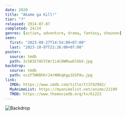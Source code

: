 ```yaml
---
date: 2020
title: "Akame ga Kill!"
tier: "?"
released: 2014-07-07
completed: 24/24
genres: [action, adventure, drama, fantasy, shounen]
seen:
  first: "2023-09-27T14:54:00+07:00"
  last: "2023-10-07T21:26:00+07:00"
poster:
  source: tmdb
  path: 3c5BIEfAhTCWrIi4C8WMuwOl6bX.jpg
backdrop:
  source: tmdb
  path: oczFTWRBhKrJ4rNNhqKgp1O1PAu.jpg
link:
  IMDb: https://www.imdb.com/title/tt3742982/
  MyAnimeList: https://myanimelist.net/anime/22199
  TMDB: https://www.themoviedb.org/tv/61223
---
```


![Backdrop](https://image.tmdb.org/t/p/w1280/3XAGgklKkJhv5M9m5NkfhBYb7l8.jpg "Source: TMDB")
